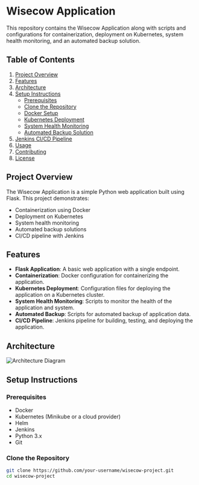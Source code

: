 # Wisecow Application

This repository contains the Wisecow Application along with scripts and configurations for containerization, deployment on Kubernetes, system health monitoring, and an automated backup solution.

## Table of Contents

1. [Project Overview](#project-overview)
2. [Features](#features)
3. [Architecture](#architecture)
4. [Setup Instructions](#setup-instructions)
   - [Prerequisites](#prerequisites)
   - [Clone the Repository](#clone-the-repository)
   - [Docker Setup](#docker-setup)
   - [Kubernetes Deployment](#kubernetes-deployment)
   - [System Health Monitoring](#system-health-monitoring)
   - [Automated Backup Solution](#automated-backup-solution)
5. [Jenkins CI/CD Pipeline](#jenkins-cicd-pipeline)
6. [Usage](#usage)
7. [Contributing](#contributing)
8. [License](#license)

## Project Overview

The Wisecow Application is a simple Python web application built using Flask. This project demonstrates:

- Containerization using Docker
- Deployment on Kubernetes
- System health monitoring
- Automated backup solutions
- CI/CD pipeline with Jenkins

## Features

- **Flask Application**: A basic web application with a single endpoint.
- **Containerization**: Docker configuration for containerizing the application.
- **Kubernetes Deployment**: Configuration files for deploying the application on a Kubernetes cluster.
- **System Health Monitoring**: Scripts to monitor the health of the application and system.
- **Automated Backup**: Scripts for automated backup of application data.
- **CI/CD Pipeline**: Jenkins pipeline for building, testing, and deploying the application.

## Architecture

![Architecture Diagram](architecture.png)

## Setup Instructions

### Prerequisites

- Docker
- Kubernetes (Minikube or a cloud provider)
- Helm
- Jenkins
- Python 3.x
- Git

### Clone the Repository

```sh
git clone https://github.com/your-username/wisecow-project.git
cd wisecow-project
